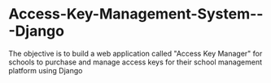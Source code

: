 # Access-Key-Management-System---Django
The objective is to build a web application called "Access Key Manager" for schools to purchase and manage access keys for their school management platform using Django
